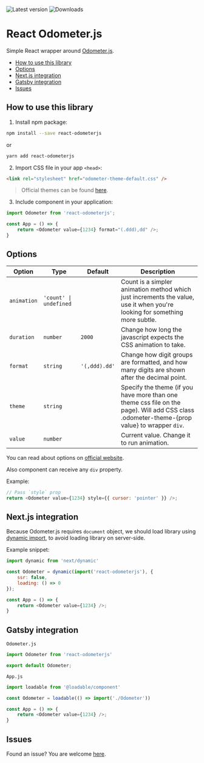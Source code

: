 ![Latest version](https://img.shields.io/npm/v/react-odometerjs)
![Downloads](https://img.shields.io/npm/dm/react-odometerjs)

# React Odometer.js

Simple React wrapper around [Odometer.js](https://github.com/HubSpot/odometer).

  - [How to use this library](#how-to-use-this-library)
  - [Options](#options)
  - [Next.js integration](#nextjs-integration)
  - [Gatsby integration](#gatsby-integration)
  - [Issues](#issues)

## How to use this library

1. Install npm package:

```bash
npm install --save react-odometerjs
```

or

```bash
yarn add react-odometerjs
```

2. Import CSS file in your app `<head>`:

```html
<link rel="stylesheet" href="odometer-theme-default.css" />
```

> Official themes can be found [here](http://github.hubspot.com/odometer/api/themes/).

3. Include component in your application:

```javascript
import Odometer from 'react-odometerjs';

const App = () => {
    return <Odometer value={1234} format="(.ddd),dd" />;
}
```

## Options

| Option      | Type                   | Default       | Description                                                                                                                                 |
| ----------- | ---------------------- | ------------- | ------------------------------------------------------------------------------------------------------------------------------------------- |
| `animation` | `'count' \| undefined` |               | Count is a simpler animation method which just increments the value, use it when you're looking for something more subtle.                  |
| `duration`  | `number`               | `2000`        | Change how long the javascript expects the CSS animation to take.                                                                           |
| `format`    | `string`               | `'(,ddd).dd'` | Change how digit groups are formatted, and how many digits are shown after the decimal point.                                               |
| `theme`     | `string`               |               | Specify the theme (if you have more than one theme css file on the page). Will add CSS class .odometer-theme-{prop value} to wrapper `div`. |
| `value`     | `number`               |               | Current value. Change it to run animation.                                                                                                  |

You can read about options on [official website](http://github.hubspot.com/odometer/).

Also component can receive any `div` property.

Example:

```javascript
// Pass `style` prop
return <Odometer value={1234} style={{ cursor: 'pointer' }} />;
```

## Next.js integration

Because Odometer.js requires `document` object, we should load library using
[dynamic import](https://github.com/zeit/next.js/#dynamic-import), to avoid loading library on server-side.

Example snippet:

```javascript
import dynamic from 'next/dynamic'

const Odometer = dynamic(import('react-odometerjs'), {
    ssr: false,
    loading: () => 0
});

const App = () => {
    return <Odometer value={1234} />;
}
```

## Gatsby integration

`Odometer.js`
```js
import Odometer from 'react-odometerjs'

export default Odometer;
```

`App.js`
```js
import loadable from '@loadable/component'

const Odometer = loadable(() => import('./Odometer'))

const App = () => {
    return <Odometer value={1234} />;
}
```

## Issues

Found an issue? You are welcome [here](https://github.com/inferusvv/react-odometerjs/issues).
